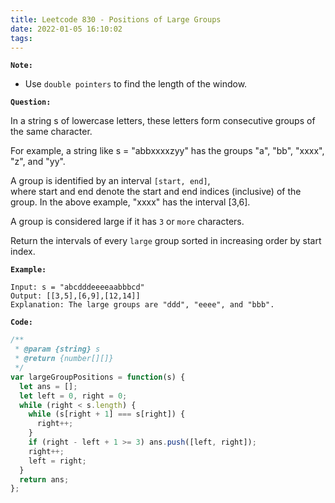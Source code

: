 ```yaml
---
title: Leetcode 830 - Positions of Large Groups
date: 2022-01-05 16:10:02
tags:
---
```

**`Note:`**
- Use `double pointers` to find the length of the window.

**`Question:`**

In a string s of lowercase letters, these letters form consecutive groups of the same character.

For example, a string like s = "abbxxxxzyy" has the groups "a", "bb", "xxxx", "z", and "yy".

A group is identified by an interval `[start, end]`, where start and end denote the start and end indices (inclusive) of the group. In the above example, "xxxx" has the interval [3,6].

A group is considered large if it has `3` or `more` characters.

Return the intervals of every `large` group sorted in increasing order by start index.

**`Example:`**
```
Input: s = "abcdddeeeeaabbbcd"
Output: [[3,5],[6,9],[12,14]]
Explanation: The large groups are "ddd", "eeee", and "bbb".
```

**`Code:`**
```javascript
/**
 * @param {string} s
 * @return {number[][]}
 */
var largeGroupPositions = function(s) {
  let ans = [];
  let left = 0, right = 0;
  while (right < s.length) {
    while (s[right + 1] === s[right]) {
      right++;
    }
    if (right - left + 1 >= 3) ans.push([left, right]);
    right++;
    left = right;
  }
  return ans;
};
```